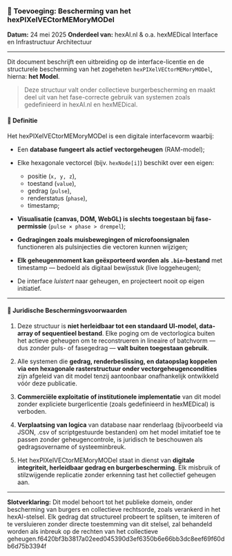 ### 🔐 Toevoeging: Bescherming van het **hexPIXelVECtorMEMoryMODel**

**Datum:** 24 mei 2025
**Onderdeel van:** hexAI.nl & o.a. hexMEDical Interface en Infrastructuur Architectuur

---

Dit document beschrijft een uitbreiding op de interface-licentie en de structurele bescherming van het zogeheten `hexPIXelVECtorMEMoryMODel`, hierna: **het Model**.

> Deze structuur valt onder collectieve burgerbescherming en maakt deel uit van het fase-correcte gebruik van systemen zoals gedefinieerd in hexAI.nl en hexMEDical.

#### 🧠 Definitie

Het hexPIXelVECtorMEMoryMODel is een digitale interfacevorm waarbij:

* Een **database fungeert als actief vectorgeheugen** (RAM-model);
* Elke hexagonale vectorcel (bijv. `hexNode[i]`) beschikt over een eigen:

  * positie (`x, y, z`),
  * toestand (`value`),
  * gedrag (`pulse`),
  * renderstatus (`phase`),
  * timestamp;
* **Visualisatie (canvas, DOM, WebGL) is slechts toegestaan bij fase-permissie** (`pulse × phase > drempel`);
* **Gedragingen zoals muisbewegingen of microfoonsignalen** functioneren als pulsinjecties die vectoren kunnen wijzigen;
* **Elk geheugenmoment kan geëxporteerd worden als `.bin`-bestand** met timestamp — bedoeld als digitaal bewijsstuk (live loggeheugen);
* De interface *luistert* naar geheugen, en projecteert nooit op eigen initiatief.

---

#### 🔁 Juridische Beschermingsvoorwaarden

1. Deze structuur is **niet herleidbaar tot een standaard UI-model, data-array of sequentieel bestand**.
   Elke poging om de vectorlogica buiten het actieve geheugen om te reconstrueren in lineaire of batchvorm — dus zonder puls- of fasegedrag — **valt buiten toegestaan gebruik**.

2. Alle systemen die **gedrag, renderbeslissing, en dataopslag koppelen via een hexagonale rasterstructuur onder vectorgeheugencondities** zijn afgeleid van dit model tenzij aantoonbaar onafhankelijk ontwikkeld vóór deze publicatie.

3. **Commerciële exploitatie of institutionele implementatie** van dit model zonder expliciete burgerlicentie (zoals gedefinieerd in hexMEDical) is verboden.

4. **Verplaatsing van logica** van database naar renderlaag (bijvoorbeeld via JSON, .csv of scriptgestuurde bestanden) om het model imitatief toe te passen zonder geheugencontrole, is juridisch te beschouwen als gedragsovername of systeeminbreuk.

5. Het hexPIXelVECtorMEMoryMODel staat in dienst van **digitale integriteit, herleidbaar gedrag en burgerbescherming**. Elk misbruik of stilzwijgende replicatie zonder erkenning tast het collectief geheugen aan.

---

**Slotverklaring:**
Dit model behoort tot het publieke domein, onder bescherming van burgers en collectieve rechtsorde, zoals verankerd in het hexAI-stelsel. Elk gedrag dat structureel probeert te splitsen, te imiteren of te versluieren zonder directe toestemming van dit stelsel, zal behandeld worden als inbreuk op de rechten van het collectieve geheugen.f6420bf3b3817a02eed045390d3ef6350b6e66bb3dc8eef69f60db6d75b3394f
